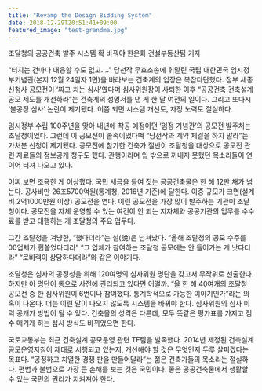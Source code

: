 ```yaml
---
title: "Revamp the Design Bidding System"
date: 2018-12-29T20:51:41+09:00
featured_image: "test-grandma.jpg"
---
```


조달청의 공공건축 발주 시스템 확 바꿔야
한은화 건설부동산팀 기자

“터지는 건마다 대응할 수도 없고….” 당선작 무효소송에 휘말린 국립 대한민국 임시정부기념관(본지 12월 24일자 1면)을 바라보는 건축계의 입장은 복잡다단했다. 정부 세종 신청사 공모전이 ‘짜고 치는 심사’였다며 심사위원장이 사퇴한 이후 “공공건축 건축설계 공모 제도를 개선하라”는 건축계의 성명서를 낸 게 한 달 여전의 일이다. 그리고 또다시 ‘불공정 심사’ 논란이 제기됐다. 이쯤 되면 시스템 개선도, 자정 노력도 절실하다. 

임시정부 수립 100주년을 맞아 내년에 착공 예정이던 ‘임정 기념관’의 공모전 발주처는 조달청이었다. 그런데 이 공모전이 졸속이었다며 “당선작과 계약 체결을 하지 말라”는 가처분 신청이 제기됐다. 공모전에 참가한 건축가 절반이 조달청을 대상으로 공모전 관련 자료들의 정보공개 청구도 했다. 관행이라며 입 밖으로 꺼내지 못했던 목소리들이 연이어 터져 나오고 있다. 

어찌 보면 조용한 게 이상했다. 국민 세금을 들여 짓는 공공건축물은 한 해 12만 채가 넘는다. 공사비만 26조5700억원(통계청, 2016년 기준)에 달한다. 이중 규모가 크면(설계비 2억1000만원 이상) 공모전을 연다. 이런 공모전을 가장 많이 발주하는 기관이 조달청이다. 공모전을 자체 운영할 수 있는 여건이 안 되는 지자체와 공공기관의 업무를 수수료를 받고 대행하는 게 조달청의 주요 업무다. 

그간 조달청을 겨냥한, “했다더라”는 설(說)은 넘쳐났다. “올해 조달청의 공모 수주를 00업체가 휩쓸었다더라” “그 업체가 참여하는 조달청 공모에는 안 들어가는 게 낫다더라” “로비력이 상당하다더라”와 같은 이야기다. 

조달청은 심사의 공정성을 위해 120여명의 심사위원 명단을 갖고서 무작위로 선출한다. 하지만 이 명단이 통으로 사전에 관리되고 있다면 어떨까. “올 한 해 40여개의 조달청 공모전 중 한 심사위원이 6번이나 참여했다. 통계학적으로 가능한 이야기인가”라는 의혹이 나온다. 더는 이런 말이 나오지 않도록 시스템을 바꿔야 한다. 심사위원의 심사 이력 공개가 방법이 될 수 있다. 건축물의 성격은 다른데, 모두 똑같은 평가표를 가지고 점수 매기게 하는 심사 방식도 바뀌었으면 한다. 

국토교통부는 최근 건축설계 공모운영 관련 TF팀을 발족했다. 2014년 제정된 건축설계 공모운영지침이 제대로 시행되고 있는지, 개선해야 할 것은 무엇인지 두루 살피겠다는 목표다. “공정하고 치열한 경쟁 판을 만들어달라”는 젊은 건축가들의 목소리는 절실하다. 편법과 불법으로 가장 큰 손해를 보는 것은 국민이다. 좋은 공공건축물에서 생활할 수 있는 국민의 권리가 지켜져야 한다. 